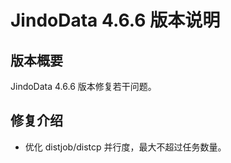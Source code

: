 # JindoData 4.6.6 版本说明
## 版本概要

JindoData 4.6.6 版本修复若干问题。

## 修复介绍

- 优化 distjob/distcp 并行度，最大不超过任务数量。
